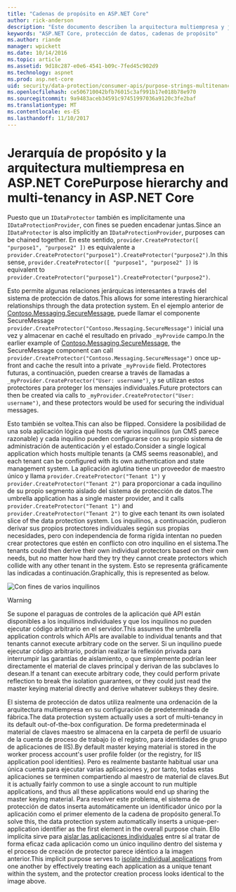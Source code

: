 ```yaml
---
title: "Cadenas de propósito en ASP.NET Core"
author: rick-anderson
description: "Este documento describen la arquitectura multiempresa y jerarquía de la cadena de propósito en lo referente a las API de protección de datos de ASP.NET Core."
keywords: "ASP.NET Core, protección de datos, cadenas de propósito"
ms.author: riande
manager: wpickett
ms.date: 10/14/2016
ms.topic: article
ms.assetid: 9d18c287-e0e6-4541-b09c-7fed45c902d9
ms.technology: aspnet
ms.prod: asp.net-core
uid: security/data-protection/consumer-apis/purpose-strings-multitenancy
ms.openlocfilehash: ce506710042bfb76015c3af991b17e018b78e970
ms.sourcegitcommit: 9a9483aceb34591c97451997036a9120c3fe2baf
ms.translationtype: MT
ms.contentlocale: es-ES
ms.lasthandoff: 11/10/2017
---
```

# <a name="purpose-hierarchy-and-multi-tenancy-in-aspnet-core"></a><span data-ttu-id="9cccd-104">Jerarquía de propósito y la arquitectura multiempresa en ASP.NET Core</span><span class="sxs-lookup"><span data-stu-id="9cccd-104">Purpose hierarchy and multi-tenancy in ASP.NET Core</span></span>

<span data-ttu-id="9cccd-105">Puesto que un `IDataProtector` también es implícitamente una `IDataProtectionProvider`, con fines se pueden encadenar juntas.</span><span class="sxs-lookup"><span data-stu-id="9cccd-105">Since an `IDataProtector` is also implicitly an `IDataProtectionProvider`, purposes can be chained together.</span></span> <span data-ttu-id="9cccd-106">En este sentido, `provider.CreateProtector([ "purpose1", "purpose2" ])` es equivalente a `provider.CreateProtector("purpose1").CreateProtector("purpose2")`.</span><span class="sxs-lookup"><span data-stu-id="9cccd-106">In this sense, `provider.CreateProtector([ "purpose1", "purpose2" ])` is equivalent to `provider.CreateProtector("purpose1").CreateProtector("purpose2")`.</span></span>

<span data-ttu-id="9cccd-107">Esto permite algunas relaciones jerárquicas interesantes a través del sistema de protección de datos.</span><span class="sxs-lookup"><span data-stu-id="9cccd-107">This allows for some interesting hierarchical relationships through the data protection system.</span></span> <span data-ttu-id="9cccd-108">En el ejemplo anterior de [Contoso.Messaging.SecureMessage](purpose-strings.md#data-protection-contoso-purpose), puede llamar el componente SecureMessage `provider.CreateProtector("Contoso.Messaging.SecureMessage")` inicial una vez y almacenar en caché el resultado en privado `_myProvide` campo.</span><span class="sxs-lookup"><span data-stu-id="9cccd-108">In the earlier example of [Contoso.Messaging.SecureMessage](purpose-strings.md#data-protection-contoso-purpose), the SecureMessage component can call `provider.CreateProtector("Contoso.Messaging.SecureMessage")` once up-front and cache the result into a private `_myProvide` field.</span></span> <span data-ttu-id="9cccd-109">Protectores futuras, a continuación, pueden crearse a través de llamadas a `_myProvider.CreateProtector("User: username")`, y se utilizan estos protectores para proteger los mensajes individuales.</span><span class="sxs-lookup"><span data-stu-id="9cccd-109">Future protectors can then be created via calls to `_myProvider.CreateProtector("User: username")`, and these protectors would be used for securing the individual messages.</span></span>

<span data-ttu-id="9cccd-110">Esto también se voltea.</span><span class="sxs-lookup"><span data-stu-id="9cccd-110">This can also be flipped.</span></span> <span data-ttu-id="9cccd-111">Considere la posibilidad de una sola aplicación lógica qué hosts de varios inquilinos (un CMS parece razonable) y cada inquilino pueden configurarse con su propio sistema de administración de autenticación y el estado.</span><span class="sxs-lookup"><span data-stu-id="9cccd-111">Consider a single logical application which hosts multiple tenants (a CMS seems reasonable), and each tenant can be configured with its own authentication and state management system.</span></span> <span data-ttu-id="9cccd-112">La aplicación aglutina tiene un proveedor de maestro único y llama `provider.CreateProtector("Tenant 1")` y `provider.CreateProtector("Tenant 2")` para proporcionar a cada inquilino de su propio segmento aislado del sistema de protección de datos.</span><span class="sxs-lookup"><span data-stu-id="9cccd-112">The umbrella application has a single master provider, and it calls `provider.CreateProtector("Tenant 1")` and `provider.CreateProtector("Tenant 2")` to give each tenant its own isolated slice of the data protection system.</span></span> <span data-ttu-id="9cccd-113">Los inquilinos, a continuación, pudieron derivar sus propios protectores individuales según sus propias necesidades, pero con independencia de forma rígida intentan no pueden crear protectores que estén en conflicto con otro inquilino en el sistema.</span><span class="sxs-lookup"><span data-stu-id="9cccd-113">The tenants could then derive their own individual protectors based on their own needs, but no matter how hard they try they cannot create protectors which collide with any other tenant in the system.</span></span> <span data-ttu-id="9cccd-114">Esto se representa gráficamente las indicadas a continuación.</span><span class="sxs-lookup"><span data-stu-id="9cccd-114">Graphically, this is represented as below.</span></span>

![Con fines de varios inquilinos](purpose-strings-multitenancy/_static/purposes-multi-tenancy.png)

>[!WARNING]
> <span data-ttu-id="9cccd-116">Se supone el paraguas de controles de la aplicación qué API están disponibles a los inquilinos individuales y que los inquilinos no pueden ejecutar código arbitrario en el servidor.</span><span class="sxs-lookup"><span data-stu-id="9cccd-116">This assumes the umbrella application controls which APIs are available to individual tenants and that tenants cannot execute arbitrary code on the server.</span></span> <span data-ttu-id="9cccd-117">Si un inquilino puede ejecutar código arbitrario, podrían realizar la reflexión privada para interrumpir las garantías de aislamiento, o que simplemente podrían leer directamente el material de claves principal y derivan de las subclaves lo desean.</span><span class="sxs-lookup"><span data-stu-id="9cccd-117">If a tenant can execute arbitrary code, they could perform private reflection to break the isolation guarantees, or they could just read the master keying material directly and derive whatever subkeys they desire.</span></span>

<span data-ttu-id="9cccd-118">El sistema de protección de datos utiliza realmente una ordenación de la arquitectura multiempresa en su configuración de predeterminada de fábrica.</span><span class="sxs-lookup"><span data-stu-id="9cccd-118">The data protection system actually uses a sort of multi-tenancy in its default out-of-the-box configuration.</span></span> <span data-ttu-id="9cccd-119">De forma predeterminada el material de claves maestro se almacena en la carpeta de perfil de usuario de la cuenta de proceso de trabajo (o el registro, para identidades de grupo de aplicaciones de IIS).</span><span class="sxs-lookup"><span data-stu-id="9cccd-119">By default master keying material is stored in the worker process account's user profile folder (or the registry, for IIS application pool identities).</span></span> <span data-ttu-id="9cccd-120">Pero es realmente bastante habitual usar una única cuenta para ejecutar varias aplicaciones y, por tanto, todas estas aplicaciones se terminen compartiendo al maestro de material de claves.</span><span class="sxs-lookup"><span data-stu-id="9cccd-120">But it is actually fairly common to use a single account to run multiple applications, and thus all these applications would end up sharing the master keying material.</span></span> <span data-ttu-id="9cccd-121">Para resolver este problema, el sistema de protección de datos inserta automáticamente un identificador único por la aplicación como el primer elemento de la cadena de propósito general.</span><span class="sxs-lookup"><span data-stu-id="9cccd-121">To solve this, the data protection system automatically inserts a unique-per-application identifier as the first element in the overall purpose chain.</span></span> <span data-ttu-id="9cccd-122">Ello implícita sirve para [aislar las aplicaciones individuales](xref:security/data-protection/configuration/overview#per-application-isolation) entre sí al tratar de forma eficaz cada aplicación como un único inquilino dentro del sistema y el proceso de creación de protector parece idéntico a la imagen anterior.</span><span class="sxs-lookup"><span data-stu-id="9cccd-122">This implicit purpose serves to [isolate individual applications](xref:security/data-protection/configuration/overview#per-application-isolation) from one another by effectively treating each application as a unique tenant within the system, and the protector creation process looks identical to the image above.</span></span>
